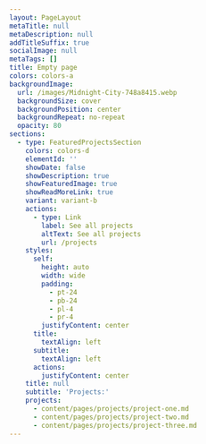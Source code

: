```yaml
---
layout: PageLayout
metaTitle: null
metaDescription: null
addTitleSuffix: true
socialImage: null
metaTags: []
title: Empty page
colors: colors-a
backgroundImage:
  url: /images/Midnight-City-748a8415.webp
  backgroundSize: cover
  backgroundPosition: center
  backgroundRepeat: no-repeat
  opacity: 80
sections:
  - type: FeaturedProjectsSection
    colors: colors-d
    elementId: ''
    showDate: false
    showDescription: true
    showFeaturedImage: true
    showReadMoreLink: true
    variant: variant-b
    actions:
      - type: Link
        label: See all projects
        altText: See all projects
        url: /projects
    styles:
      self:
        height: auto
        width: wide
        padding:
          - pt-24
          - pb-24
          - pl-4
          - pr-4
        justifyContent: center
      title:
        textAlign: left
      subtitle:
        textAlign: left
      actions:
        justifyContent: center
    title: null
    subtitle: 'Projects:'
    projects:
      - content/pages/projects/project-one.md
      - content/pages/projects/project-two.md
      - content/pages/projects/project-three.md
---
```

